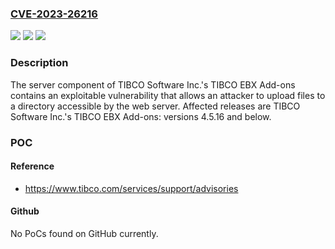 ### [CVE-2023-26216](https://cve.mitre.org/cgi-bin/cvename.cgi?name=CVE-2023-26216)
![](https://img.shields.io/static/v1?label=Product&message=TIBCO%20EBX%20Add-ons&color=blue)
![](https://img.shields.io/static/v1?label=Version&message=0%3C%3D%204.5.16%20&color=brighgreen)
![](https://img.shields.io/static/v1?label=Vulnerability&message=An%20application%20administrator%20without%20access%20to%20the%20underlying%20server%20could%20upload%20files%20that%20may%20be%20evaluated%20by%20the%20web%20server%20allowing%20them%20to%20perform%20actions%20with%20the%20privileges%20of%20the%20web%20server.&color=brighgreen)

### Description

The server component of TIBCO Software Inc.'s TIBCO EBX Add-ons contains an exploitable vulnerability that allows an attacker to upload files to a directory accessible by the web server. Affected releases are TIBCO Software Inc.'s TIBCO EBX Add-ons: versions 4.5.16 and below.

### POC

#### Reference
- https://www.tibco.com/services/support/advisories

#### Github
No PoCs found on GitHub currently.


